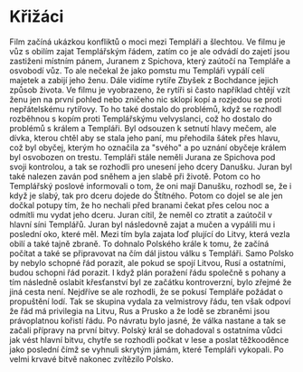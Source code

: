 # Křižáci

Film začíná ukázkou konfliktů o moci mezi Templáři a šlechtou. Ve filmu je vůz s obilím zajat Templářským řádem, zatím co je ale odvádí do zajetí jsou zastiženi místním pánem, Juranem z Spichova, který zaútočí na Templáře a osvobodí vůz. To ale nečekal že jako pomstu mu Templáři vypálí celí majetek a zabijí jeho ženu.
Dále vidíme rytíře Zbyšek z Bochdance jejich způsob života. Ve filmu je vyobrazeno, že rytíři si často například chtějí vzít ženu jen na první pohled nebo zničeho nic sklopí kopí a rozjedou se proti nepřátelskému rytířovy.
To ho také dostalo do problémů, když se rozhodl rozběhnou s kopím proti Templářskýmu velvyslanci, což ho dostalo do problémů s králem a Templáři. Byl odsouzen k setnutí hlavy mečem, ale dívka, kterou chtěl aby se stala jeho paní, mu přehodila šátek přes hlavu, což byl obyčej, kterým ho označila za "svého" a po uznání obyčeje králem byl osvobozen on trestu.
Templáři stále neměli Jurana ze Spichova pod svoji kontrolou, a tak se rozhodli pro unesení jeho dcery Danušku. Juran byl také nalezen zaván pod sněhem a jen slabě při životě. Potom co ho Templářský poslové informovali o tom, že oni mají Danušku, rozhodl se, že i když je slabý, tak pro dceru dojede do Štítného.
Potom co dojel se ale jen dočkal potupy tím, že ho nechali před branami čekat přes celou noc a odmítli mu vydat jeho dceru. Juran cítil, že neměl co ztratit a zaútočil v hlavní síni Templářů. Juran byl následovně zajat a mučen a vypálili mu i poslední oko, které měl.
Mezi tím byla zajata loď plující do Litvy, která vezla obilí a také tajně zbraně. To dohnalo Polského krále k tomu, že začíná počítat a také se připravovat na čím dál jistou válku s Templáři. Samo Polsko by nebylo schopné řád porazit, ale pokud se spojí Litvou, Rusí a ostatními, budou schopni řád porazit. I když plán poražení řádu společně s pohany a tím následně oslabit křesťanství byl ze začátku kontroverzní, bylo zřejmé že jiná cesta není.
Nejdříve se ale rozhodli, že se pokusí Templáře požádat o propuštění lodí. Tak se skupina vydala za velmistrovy řádu, ten však odpoví že řád má privilegia na Litvu, Rus a Prusko a že lodě se zbraněmi jsou právoplatnou kořistí řádu.
Po návratu bylo jasné, že válka nastane a tak se začali přípravy na první bitvy. Polský král se dohadoval s ostatníma vůdci jak vést hlavní bitvu, chytře se rozhodli počkat v lese a poslat těžkooděnce jako poslední čímž se vyhnuli skrytým jámám, které Templáři vykopali. Po velmi krvavé bitvě nakonec zvítězilo Polsko.